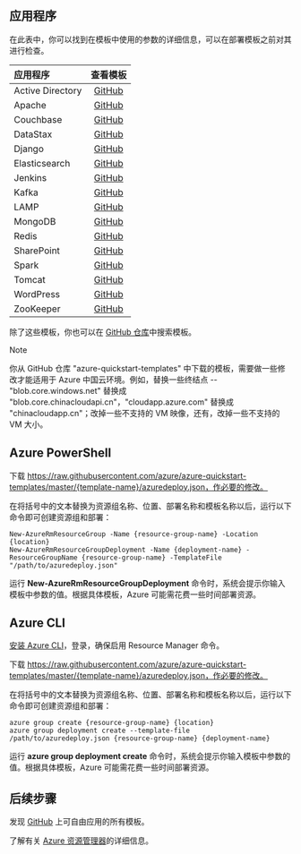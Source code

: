 <!-- Ibiza portal: tested -->

## 应用程序

在此表中，你可以找到在模板中使用的参数的详细信息，可以在部署模板之前对其进行检查。

| 应用程序 | 查看模板 |
|:---|:---:|
| Active Directory | [GitHub](https://github.com/Azure/azure-quickstart-templates/tree/master/active-directory-new-domain-ha-2-dc) |
| Apache | [GitHub](https://github.com/Azure/azure-quickstart-templates/tree/master/apache2-on-ubuntu-vm) |
| Couchbase | [GitHub](https://github.com/Azure/azure-quickstart-templates/tree/master/couchbase) |
| DataStax | [GitHub](https://github.com/Azure/azure-quickstart-templates/tree/master/datastax) |
| Django | [GitHub](https://github.com/Azure/azure-quickstart-templates/tree/master/django-app) |
| Elasticsearch | [GitHub](https://github.com/Azure/azure-quickstart-templates/tree/master/elasticsearch) |
| Jenkins | [GitHub](https://github.com/Azure/azure-quickstart-templates/tree/master/jenkins-on-ubuntu) |
| Kafka | [GitHub](https://github.com/Azure/azure-quickstart-templates/tree/master/kafka-on-ubuntu) |
| LAMP | [GitHub](https://github.com/Azure/azure-quickstart-templates/tree/master/lamp-app) |
| MongoDB | [GitHub](https://github.com/Azure/azure-quickstart-templates/tree/master/mongodb-on-ubuntu) |
| Redis | [GitHub](https://github.com/Azure/azure-quickstart-templates/tree/master/redis-high-availability) |
| SharePoint | [GitHub](https://github.com/Azure/azure-quickstart-templates/tree/master/sharepoint-three-vm) |
| Spark | [GitHub](https://github.com/Azure/azure-quickstart-templates/tree/master/spark-ubuntu-multidisks) |
| Tomcat | [GitHub](https://github.com/Azure/azure-quickstart-templates/tree/master/openjdk-tomcat-ubuntu-vm) |
| WordPress | [GitHub](https://github.com/Azure/azure-quickstart-templates/tree/master/wordpress-single-vm-ubuntu) |
| ZooKeeper | [GitHub](https://github.com/Azure/azure-quickstart-templates/tree/master/zookeeper-cluster-ubuntu-vm) |

除了这些模板，你也可以在 [GitHub 仓库](https://github.com/Azure/azure-quickstart-templates/)中搜索模板。

>[!NOTE]
> 你从 GitHub 仓库 "azure-quickstart-templates" 中下载的模板，需要做一些修改才能适用于 Azure 中国云环境。例如，替换一些终结点 -- "blob.core.windows.net" 替换成 "blob.core.chinacloudapi.cn"，"cloudapp.azure.com" 替换成 "chinacloudapp.cn"；改掉一些不支持的 VM 映像，还有，改掉一些不支持的 VM 大小。

## Azure PowerShell

下载 https://raw.githubusercontent.com/azure/azure-quickstart-templates/master/{template-name}/azuredeploy.json，作必要的修改。

在将括号中的文本替换为资源组名称、位置、部署名称和模板名称以后，运行以下命令即可创建资源组和部署：

```
New-AzureRmResourceGroup -Name {resource-group-name} -Location {location}
New-AzureRmResourceGroupDeployment -Name {deployment-name} -ResourceGroupName {resource-group-name} -TemplateFile "/path/to/azuredeploy.json"
```

运行 **New-AzureRmResourceGroupDeployment** 命令时，系统会提示你输入模板中参数的值。根据具体模板，Azure 可能需花费一些时间部署资源。

## Azure CLI

[安装 Azure CLI](../articles/xplat-cli-install.md)，登录，确保启用 Resource Manager 命令。

下载 https://raw.githubusercontent.com/azure/azure-quickstart-templates/master/{template-name}/azuredeploy.json，作必要的修改。

在将括号中的文本替换为资源组名称、位置、部署名称和模板名称以后，运行以下命令即可创建资源组和部署：

```
azure group create {resource-group-name} {location}
azure group deployment create --template-file /path/to/azuredeploy.json {resource-group-name} {deployment-name}
```

运行 **azure group deployment create** 命令时，系统会提示你输入模板中参数的值。根据具体模板，Azure 可能需花费一些时间部署资源。

## 后续步骤

发现 [GitHub](https://github.com/Azure/azure-quickstart-templates) 上可自由应用的所有模板。

了解有关 [Azure 资源管理器](../articles/azure-resource-manager/resource-group-template-deploy.md)的详细信息。